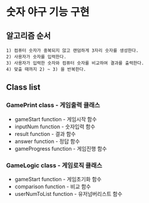 # 숫자 야구 기능 구현

## 알고리즘 순서
```
1) 컴퓨터 숫자가 중복되지 않고 랜덤하게 3자리 숫자를 생성한다.
2) 사용자가 숫자를 입력한다.
3) 사용자가 입력한 숫자와 컴퓨터 숫자를 비교하여 결과를 출력한다.
4) 맞출 때까지 2) ~ 3) 을 반복한다.
```

## Class list

### GamePrint class - 게임출력 클래스
 - gameStart function - 게임시작 함수  
 - inputNum function - 숫자입력 함수
 - result function - 결과 함수
 - answer function - 정답 함수
 - gameProgress function - 게임진행 함수

### GameLogic class - 게임로직 클래스
 - gameStart function - 게임초기화 함수
 - comparison function - 비교 함수
 - userNumToList function - 유저넘버리스트 함수